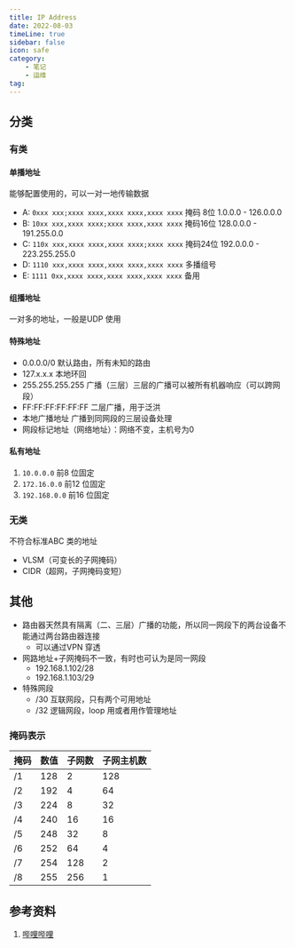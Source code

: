 ```yaml
---
title: IP Address
date: 2022-08-03
timeLine: true
sidebar: false  
icon: safe
category:  
    - 笔记  
    - 运维      
tag:   
---  
```


## 分类  
### 有类  
#### 单播地址  
能够配置使用的，可以一对一地传输数据  
- A: `0xxx xxx;xxxx xxxx,xxxx xxxx,xxxx xxxx` 掩码 8位 1.0.0.0 - 126.0.0.0 
- B: `10xx xxx,xxxx xxxx;xxxx xxxx,xxxx xxxx` 掩码16位 128.0.0.0 - 191.255.0.0 
- C: `110x xxx,xxxx xxxx,xxxx xxxx;xxxx xxxx` 掩码24位 192.0.0.0 - 223.255.255.0 
- D: `1110 xxx,xxxx xxxx,xxxx xxxx,xxxx xxxx` 多播组号
- E: `1111 0xx,xxxx xxxx,xxxx xxxx,xxxx xxxx` 备用

#### 组播地址  
一对多的地址，一般是UDP 使用  

#### 特殊地址  
- 0.0.0.0/0 默认路由，所有未知的路由
- 127.x.x.x 本地环回
- 255.255.255.255 广播（三层）三层的广播可以被所有机器响应（可以跨网段）
- FF:FF:FF:FF:FF:FF 二层广播，用于泛洪
- 本地广播地址 广播到同网段的三层设备处理
- 网段标记地址（网络地址）：网络不变，主机号为0  

#### 私有地址  
1. `10.0.0.0` 前8 位固定  
2. `172.16.0.0` 前12 位固定   
3. `192.168.0.0` 前16 位固定  

### 无类  
不符合标准ABC 类的地址
- VLSM（可变长的子网掩码）
- CIDR（超网，子网掩码变短）

## 其他  
- 路由器天然具有隔离（二、三层）广播的功能，所以同一网段下的两台设备不能通过两台路由器连接  
  - 可以通过VPN 穿透  
- 网路地址+子网掩码不一致，有时也可认为是同一网段  
  - 192.168.1.102/28
  - 192.168.1.103/29  
- 特殊网段  
  - /30 互联网段，只有两个可用地址  
  - /32 逻辑网段，loop 用或者用作管理地址  

### 掩码表示  

掩码|数值|子网数|子网主机数  
---|---|---|---
/1|128|2|128
/2|192|4|64
/3|224|8|32
/4|240|16|16
/5|248|32|8
/6|252|64|4
/7|254|128|2
/8|255|256|1


## 参考资料  
1. [哔哩哔哩](https://www.bilibili.com/video/BV1kE411N7JV)  